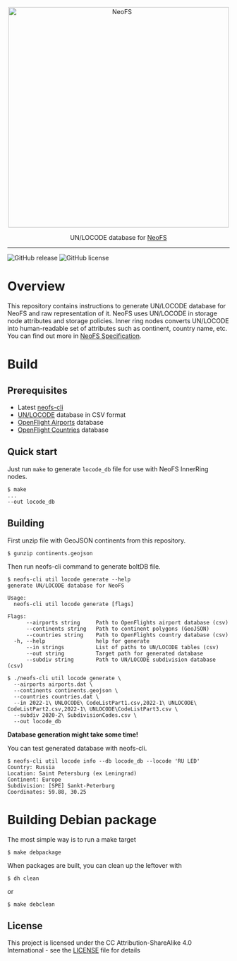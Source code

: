 <p align="center">
<img src="./.github/logo.svg" width="500px" alt="NeoFS">
</p>
<p align="center">
  UN/LOCODE database for <a href="https://fs.neo.org">NeoFS</a>
</p>

---
![GitHub release](https://img.shields.io/github/release/nspcc-dev/neofs-locode-db.svg)
![GitHub license](https://img.shields.io/github/license/nspcc-dev/neofs-locode-db.svg?style=popout)

# Overview

This repository contains instructions to generate UN/LOCODE database for NeoFS
and raw representation of it. NeoFS uses UN/LOCODE in storage node attributes
and storage policies. Inner ring nodes converts UN/LOCODE into human-readable
set of attributes such as continent, country name, etc. You can find out
more in [NeoFS Specification](https://github.com/nspcc-dev/neofs-spec).


# Build

## Prerequisites

- Latest [neofs-cli](https://github.com/nspcc-dev/neofs-node)
- [UN/LOCODE](https://unece.org/trade/cefact/UNLOCODE-Download)
  database in CSV format
- [OpenFlight Airports](https://raw.githubusercontent.com/jpatokal/openflights/master/data/airports.dat)
  database
- [OpenFlight Countries](https://raw.githubusercontent.com/jpatokal/openflights/master/data/countries.dat)
  database

## Quick start

Just run `make` to generate `locode_db` file for use with NeoFS InnerRing nodes.

``` shell
$ make
...
--out locode_db
```

## Building

First unzip file with GeoJSON continents from this repository.
```
$ gunzip continents.geojson
```

Then run neofs-cli command to generate boltDB file.
```
$ neofs-cli util locode generate --help
generate UN/LOCODE database for NeoFS

Usage:
  neofs-cli util locode generate [flags]

Flags:
      --airports string     Path to OpenFlights airport database (csv)
      --continents string   Path to continent polygons (GeoJSON)
      --countries string    Path to OpenFlights country database (csv)
  -h, --help                help for generate
      --in strings          List of paths to UN/LOCODE tables (csv)
      --out string          Target path for generated database
      --subdiv string       Path to UN/LOCODE subdivision database (csv)

$ ./neofs-cli util locode generate \
  --airports airports.dat \
  --continents continents.geojson \
  --countries countries.dat \
  --in 2022-1\ UNLOCODE\ CodeListPart1.csv,2022-1\ UNLOCODE\ CodeListPart2.csv,2022-1\ UNLOCODE\CodeListPart3.csv \
  --subdiv 2020-2\ SubdivisionCodes.csv \
  --out locode_db
```

**Database generation might take some time!**

You can test generated database with neofs-cli.
```
$ neofs-cli util locode info --db locode_db --locode 'RU LED'
Country: Russia
Location: Saint Petersburg (ex Leningrad)
Continent: Europe
Subdivision: [SPE] Sankt-Peterburg
Coordinates: 59.88, 30.25
```

# Building Debian package

The most simple way is to run a make target

```shell
$ make debpackage
```

When packages are built, you can clean up the leftover with

```shell
$ dh clean
```
or
```shell
$ make debclean
```


## License

This project is licensed under the CC Attribution-ShareAlike 4.0 International -
see the [LICENSE](LICENSE) file for details
